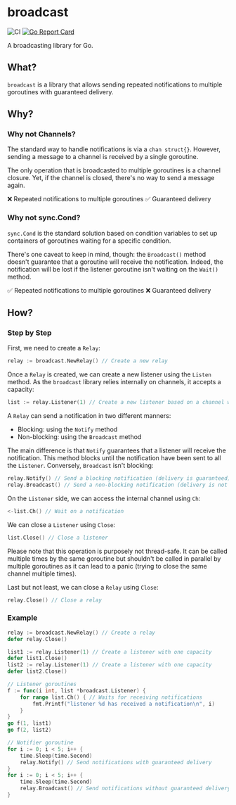 # broadcast

![CI](https://github.com/teivah/broadcast/actions/workflows/ci.yml/badge.svg)
[![Go Report Card](https://goreportcard.com/badge/github.com/teivah/broadcast)](https://goreportcard.com/report/github.com/teivah/broadcast)

A broadcasting library for Go.

## What?

`broadcast` is a library that allows sending repeated notifications to multiple goroutines with guaranteed delivery.

## Why?

### Why not Channels?

The standard way to handle notifications is via a `chan struct{}`. However, sending a message to a channel is received by a single goroutine. 

The only operation that is broadcasted to multiple goroutines is a channel closure. Yet, if the channel is closed, there's no way to send a message again.

❌ Repeated notifications to multiple goroutines
✅ Guaranteed delivery

### Why not sync.Cond?

`sync.Cond` is the standard solution based on condition variables to set up containers of goroutines waiting for a specific condition.

There's one caveat to keep in mind, though: the `Broadcast()` method doesn't guarantee that a goroutine will receive the notification. Indeed, the notification will be lost if the listener goroutine isn't waiting on the `Wait()` method.

✅ Repeated notifications to multiple goroutines
❌ Guaranteed delivery

## How?

### Step by Step

First, we need to create a `Relay`:

```go
relay := broadcast.NewRelay() // Create a new relay
```

Once a `Relay` is created, we can create a new listener using the `Listen` method. As the `broadcast` library relies internally on channels, it accepts a capacity:

````go
list := relay.Listener(1) // Create a new listener based on a channel with a one capacity
````

A `Relay` can send a notification in two different manners:
* Blocking: using the `Notify` method
* Non-blocking: using the `Broadcast` method

The main difference is that `Notify` guarantees that a listener will receive the notification. This method blocks until the notification have been sent to all the `Listener`. Conversely, `Broadcast` isn't blocking:

```go
relay.Notify() // Send a blocking notification (delivery is guaranteed)
relay.Broadcast() // Send a non-blocking notification (delivery is not guaranteed)
```

On the `Listener` side, we can access the internal channel using `Ch`:

```go
<-list.Ch() // Wait on a notification
```

We can close a `Listener` using `Close`:

```go
list.Close() // Close a listener
```

Please note that this operation is purposely not thread-safe. It can be called multiple times by the same goroutine but shouldn't be called in parallel by multiple goroutines as it can lead to a panic (trying to close the same channel multiple times).

Last but not least, we can close a `Relay` using `Close`:

```go
relay.Close() // Close a relay
```

### Example

```go
relay := broadcast.NewRelay() // Create a relay
defer relay.Close()

list1 := relay.Listener(1) // Create a listener with one capacity
defer list1.Close()
list2 := relay.Listener(1) // Create a listener with one capacity
defer list2.Close()

// Listener goroutines
f := func(i int, list *broadcast.Listener) {
	for range list.Ch() { // Waits for receiving notifications
		fmt.Printf("listener %d has received a notification\n", i)
	}
}
go f(1, list1)
go f(2, list2)

// Notifier goroutine
for i := 0; i < 5; i++ {
	time.Sleep(time.Second)
	relay.Notify() // Send notifications with guaranteed delivery
}
for i := 0; i < 5; i++ {
	time.Sleep(time.Second)
	relay.Broadcast() // Send notifications without guaranteed delivery
}
```
